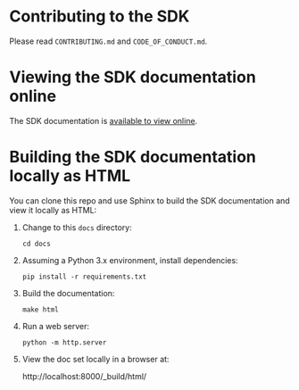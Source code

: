 # Contributing to the SDK

Please read `CONTRIBUTING.md` and `CODE_OF_CONDUCT.md`.

# Viewing the SDK documentation online

The SDK documentation is [available to view online](https://lusid-sdk-python-preview.readthedocs.io/en/latest/_autosummary/sdk.lusid.html).

# Building the SDK documentation locally as HTML

You can clone this repo and use Sphinx to build the SDK documentation and view it locally as HTML:
   
1. Change to this `docs` directory:

   `cd docs`

2. Assuming a Python 3.x environment, install dependencies:

   `pip install -r requirements.txt`

3. Build the documentation:

   `make html`

4. Run a web server:

   `python -m http.server`

5. View the doc set locally in a browser at:

   http://localhost:8000/_build/html/
